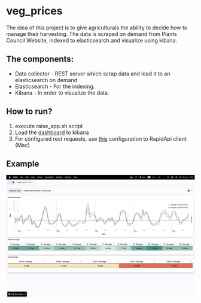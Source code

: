 # veg_prices

The idea of this project is to give agriculturals the ability to decide how to manage their harvesting.
The data is scraped on demand from Plants Council Website, indexed to elasticsearch and visualize using kibana. 

## The components:
- Data collector - REST server which scrap data and load it to an elasticsearch on demand 
- Elasticsearch - For the indexing. 
- Kibana - In order to visualize the data. 

## How to run?
1. execute raise_app.sh script
2. Load the [dashboard](assets/market_prices_dashboard.ndjson) to kibana
3. For configured rest requests, use [this](market_prices_client.paw) configuration to RapidApi client (Mac)

## Example
![Alt text](assets/prices_example.png)
